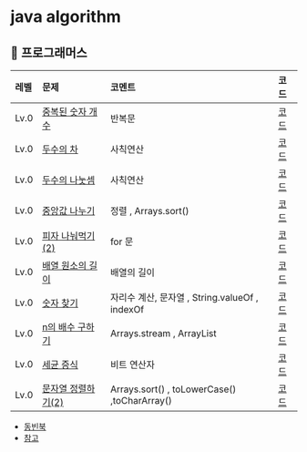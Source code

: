 # java algorithm


## 👻 프로그래머스

|레벨 | 문제 | 코멘트 |코드|
  |:-----|:----|:----|:-----
|Lv.0| [중복된 숫자 개수](https://programmers.co.kr/learn/courses/30/lessons/120583) | 반복문 |[코드](src/com/company/programmers/level0/중복된숫자.md) |
|Lv.0| [두수의 차](https://programmers.co.kr/learn/courses/30/lessons/120803) | 사칙연산 |[코드](src/com/company/programmers/level0/두수의차.md) |
|Lv.0| [두수의 나눗셈](https://programmers.co.kr/learn/courses/30/lessons/120806) | 사칙연산 |[코드](src/com/company/programmers/level0/두수의나눗셈.md) |
|Lv.0| [중앙값 나누기](https://programmers.co.kr/learn/courses/30/lessons/120811) | 정렬 , Arrays.sort() |[코드](src/com/company/programmers/level0/중앙값구하기.md) |
|Lv.0| [피자 나눠먹기 (2)](https://programmers.co.kr/learn/courses/30/lessons/120815) | for 문 |[코드](src/com/company/programmers/level0/피자나눠먹기2.md) |
|Lv.0| [배열 원소의 길이](https://programmers.co.kr/learn/courses/30/lessons/120854) | 배열의 길이 |[코드](src/com/company/programmers/level0/배열원소의길이.md) |
|Lv.0| [숫자 찾기](https://programmers.co.kr/learn/courses/30/lessons/120904) | 자리수 계산, 문자열 , String.valueOf , indexOf |[코드](src/com/company/programmers/level0/숫자찾기.md) |
|Lv.0| [n의 배수 구하기](https://programmers.co.kr/learn/courses/30/lessons/120905) | Arrays.stream , ArrayList |[코드](src/com/company/programmers/level0/배수고르기.md) |
|Lv.0| [세균 증식](https://programmers.co.kr/learn/courses/30/lessons/120910) | 비트 연산자 |[코드](src/com/company/programmers/level0/세균증식.md) |
|Lv.0| [문자열 정렬하기(2)](https://programmers.co.kr/learn/courses/30/lessons/120911) | Arrays.sort() , toLowerCase() ,toCharArray() |[코드](src/com/company/programmers/level0/문자열정렬하기.md) |




- [동빈북](src/com/company/dongbinbook/동빈북.md)
- [참고](src/com/company/good/read.md)

